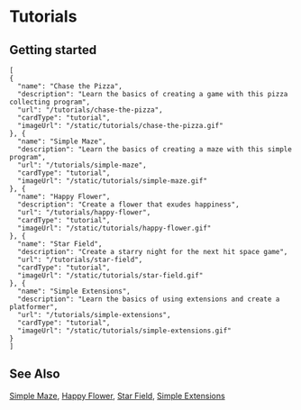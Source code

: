 # Tutorials


## Getting started

```codecard
[
{
  "name": "Chase the Pizza",
  "description": "Learn the basics of creating a game with this pizza collecting program",
  "url": "/tutorials/chase-the-pizza",
  "cardType": "tutorial",
  "imageUrl": "/static/tutorials/chase-the-pizza.gif"
}, {
  "name": "Simple Maze",
  "description": "Learn the basics of creating a maze with this simple program",
  "url": "/tutorials/simple-maze",
  "cardType": "tutorial",
  "imageUrl": "/static/tutorials/simple-maze.gif"
}, {
  "name": "Happy Flower",
  "description": "Create a flower that exudes happiness",
  "url": "/tutorials/happy-flower",
  "cardType": "tutorial",
  "imageUrl": "/static/tutorials/happy-flower.gif"
}, {
  "name": "Star Field",
  "description": "Create a starry night for the next hit space game",
  "url": "/tutorials/star-field",
  "cardType": "tutorial",
  "imageUrl": "/static/tutorials/star-field.gif"
}, {
  "name": "Simple Extensions",
  "description": "Learn the basics of using extensions and create a platformer",
  "url": "/tutorials/simple-extensions",
  "cardType": "tutorial",
  "imageUrl": "/static/tutorials/simple-extensions.gif"
}
]
```

## See Also

[Simple Maze](/tutorials/simple-maze),
[Happy Flower](/tutorials/happy-flower),
[Star Field](/tutorials/star-field),
[Simple Extensions](/tutorials/simple-extensions)
